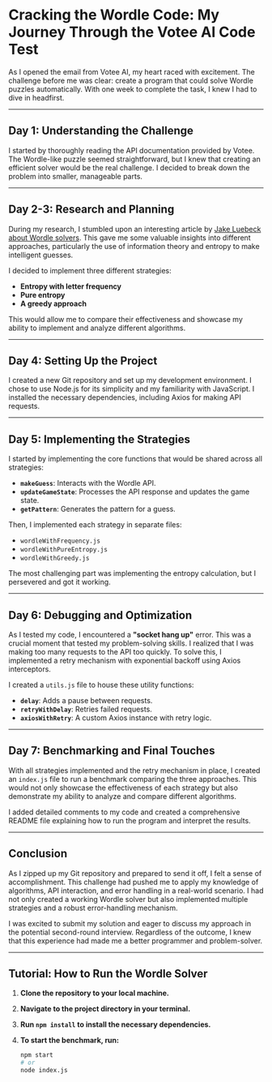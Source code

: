 # Cracking the Wordle Code: My Journey Through the Votee AI Code Test

As I opened the email from Votee AI, my heart raced with excitement. The challenge before me was clear: create a program that could solve Wordle puzzles automatically. With one week to complete the task, I knew I had to dive in headfirst.

---

## Day 1: Understanding the Challenge

I started by thoroughly reading the API documentation provided by Votee. The Wordle-like puzzle seemed straightforward, but I knew that creating an efficient solver would be the real challenge. I decided to break down the problem into smaller, manageable parts.

---

## Day 2-3: Research and Planning

During my research, I stumbled upon an interesting article by [Jake Luebeck about Wordle solvers](https://jluebeck.github.io/posts/WordleSolver). This gave me some valuable insights into different approaches, particularly the use of information theory and entropy to make intelligent guesses.

I decided to implement three different strategies:

- **Entropy with letter frequency**
- **Pure entropy**
- **A greedy approach**

This would allow me to compare their effectiveness and showcase my ability to implement and analyze different algorithms.

---

## Day 4: Setting Up the Project

I created a new Git repository and set up my development environment. I chose to use Node.js for its simplicity and my familiarity with JavaScript. I installed the necessary dependencies, including Axios for making API requests.

---

## Day 5: Implementing the Strategies

I started by implementing the core functions that would be shared across all strategies:

- **`makeGuess`**: Interacts with the Wordle API.
- **`updateGameState`**: Processes the API response and updates the game state.
- **`getPattern`**: Generates the pattern for a guess.

Then, I implemented each strategy in separate files:

- `wordleWithFrequency.js`
- `wordleWithPureEntropy.js`
- `wordleWithGreedy.js`

The most challenging part was implementing the entropy calculation, but I persevered and got it working.

---

## Day 6: Debugging and Optimization

As I tested my code, I encountered a **"socket hang up"** error. This was a crucial moment that tested my problem-solving skills. I realized that I was making too many requests to the API too quickly. To solve this, I implemented a retry mechanism with exponential backoff using Axios interceptors.

I created a `utils.js` file to house these utility functions:

- **`delay`**: Adds a pause between requests.
- **`retryWithDelay`**: Retries failed requests.
- **`axiosWithRetry`**: A custom Axios instance with retry logic.

---

## Day 7: Benchmarking and Final Touches

With all strategies implemented and the retry mechanism in place, I created an `index.js` file to run a benchmark comparing the three approaches. This would not only showcase the effectiveness of each strategy but also demonstrate my ability to analyze and compare different algorithms.

I added detailed comments to my code and created a comprehensive README file explaining how to run the program and interpret the results.

---

## Conclusion

As I zipped up my Git repository and prepared to send it off, I felt a sense of accomplishment. This challenge had pushed me to apply my knowledge of algorithms, API interaction, and error handling in a real-world scenario. I had not only created a working Wordle solver but also implemented multiple strategies and a robust error-handling mechanism.

I was excited to submit my solution and eager to discuss my approach in the potential second-round interview. Regardless of the outcome, I knew that this experience had made me a better programmer and problem-solver.

---

## Tutorial: How to Run the Wordle Solver

1. **Clone the repository to your local machine.**
2. **Navigate to the project directory in your terminal.**
3. **Run `npm install` to install the necessary dependencies.**
4. **To start the benchmark, run:**

   ```bash
   npm start
   # or
   node index.js
